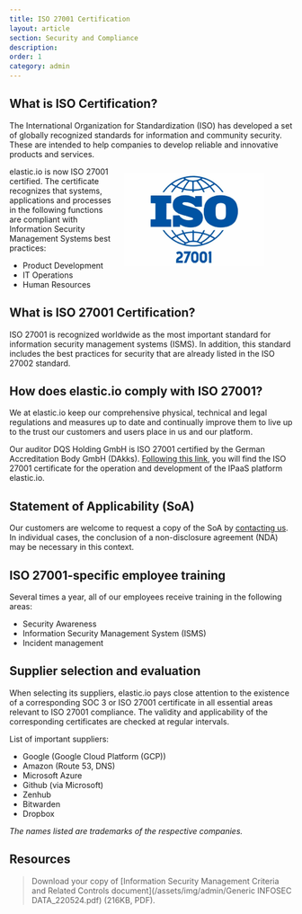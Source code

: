 ```yaml
---
title: ISO 27001 Certification
layout: article
section: Security and Compliance
description:
order: 1
category: admin
---
```


## What is ISO Certification?

The International Organization for Standardization (ISO) has developed a set of
globally recognized standards for information and community security. These are
intended to help companies to develop reliable and innovative products and services.

<img src="/assets/img/admin/iso-27001-logo.jpeg" style="width:250px; float:right; margin:10px 50px 20px 20px" alt="ISO 27001 certified" title="ISO 27001 certified">


elastic.io is now ISO 27001 certified. The certificate recognizes that systems,
applications and processes in the following functions are compliant with
Information Security Management Systems best practices:

*   Product Development
*   IT Operations
*   Human Resources 

## What is ISO 27001 Certification?

ISO 27001 is recognized worldwide as the most important standard for information
security management systems (ISMS). In addition, this standard includes the best
practices for security that are already listed in the ISO 27002 standard.

## How does elastic.io comply with ISO 27001?

We at elastic.io keep our comprehensive physical, technical and legal regulations
and measures up to date and continually improve them to live up to the trust our
customers and users place in us and our platform.

Our auditor DQS Holding GmbH is ISO 27001 certified by the German Accreditation
Body GmbH (DAkks). [Following this link](http://www.elastic.io), you will find the
ISO 27001 certificate for the operation and development of the IPaaS platform elastic.io.

## Statement of Applicability (SoA)

Our customers are welcome to request a copy of the SoA by [contacting us](https://www.elastic.io/contact/). In
individual cases, the conclusion of a non-disclosure agreement (NDA) may be
necessary in this context.

## ISO 27001-specific employee training 

Several times a year, all of our employees receive training in the following areas:
*   Security Awareness
*   Information Security Management System (ISMS)
*   Incident management

## Supplier selection and evaluation

When selecting its suppliers, elastic.io pays close attention to the existence
of a corresponding SOC 3 or ISO 27001 certificate in all essential areas relevant
to ISO 27001 compliance. The validity and applicability of the corresponding
certificates are checked at regular intervals.

List of important suppliers:
*   Google (Google Cloud Platform (GCP))
*   Amazon (Route 53, DNS)
*   Microsoft Azure
*   Github (via Microsoft)
*   Zenhub
*   Bitwarden
*   Dropbox

*The names listed are trademarks of the respective companies.*

## Resources

> Download your copy of [Information Security Management Criteria and Related Controls document](/assets/img/admin/Generic INFOSEC DATA_220524.pdf) (216KB, PDF).
